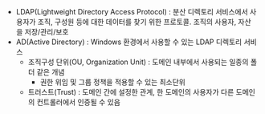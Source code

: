 - LDAP(Lightweight Directory Access Protocol)
    : 분산 디렉토리 서비스에서 사용자가 조직, 구성원 등에 대한 데이터를 찾기 위한 프로토콜.
  조직의 사용자, 자산을 저장/관리/보호
- AD(Active Directory)
    : Windows 환경에서 사용할 수 있는 LDAP 디렉토리 서비스
    - 조직구성 단위(OU, Organization Unit)
        : 도메인 내부에서 사용되는 일종의 폴더 같은 개념
        - 권한 위임 및 그룹 정책을 적용할 수 있는 최소단위
    - 트러스트(Trust)
        : 도메인 간에 설정한 관계, 한 도메인의 사용자가 다른 도메인의 컨트롤러에서 인증될 수 있음
